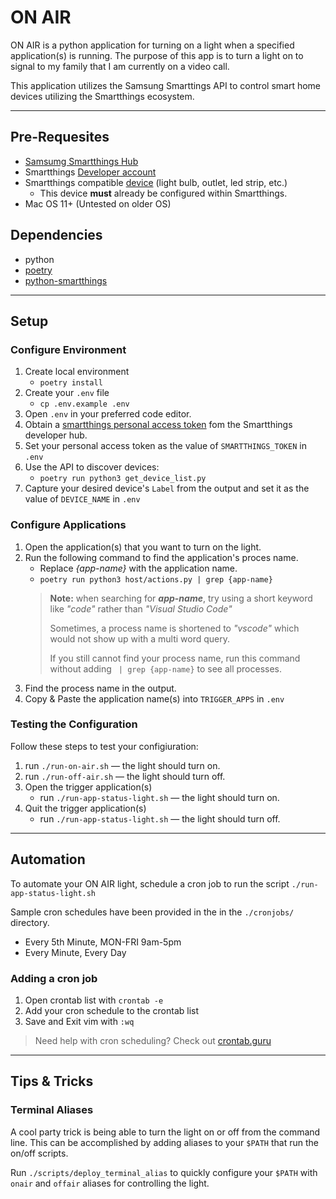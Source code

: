 # ON AIR
ON AIR is a python application for turning on a light when a specified application(s) is running. The purpose of this app is to turn a light on to signal to my family that I am currently on a video call.

This application utilizes the Samsung Smarttings API to control smart home devices utilizing the Smartthings ecosystem.

---
## Pre-Requesites
- [Samsumg Smartthings Hub](https://www.tomsguide.com/us/samsung-smart-things-v3,review-5809.html)
- Smartthings [Developer account](https://smartthings.developer.samsung.com/)
- Smartthings compatible [device](https://www.samsung.com/us/smart-home/compatible-devices/) (light bulb, outlet, led strip, etc.)
    - This device **must** already be configured within Smartthings.
- Mac OS 11+ (Untested on older OS)

## Dependencies
- python
- [poetry](https://python-poetry.org/)
- [python-smartthings](https://pypi.org/project/python-smartthings/)

---
## Setup
### Configure Environment
1. Create local environment
    - `poetry install`
2. Create your `.env` file
    - `cp .env.example .env`
3. Open `.env` in your preferred code editor.
4. Obtain a [smartthings personal access token](https://account.smartthings.com/tokens) fom the Smartthings developer hub.
5. Set your personal access token as the value of `SMARTTHINGS_TOKEN` in `.env`
6. Use the API to discover devices:
    - `poetry run python3 get_device_list.py`
7. Capture your desired device's `Label` from the output and set it as the value of `DEVICE_NAME` in `.env`

### Configure Applications
1. Open the application(s) that you want to turn on the light.
2. Run the following command to find the application's proces name. 
    - Replace _{app-name}_ with the application name.
    - `poetry run python3 host/actions.py | grep {app-name}`
    > **Note:** when searching for **_app-name_**, try using a short keyword like _"code"_ rather than _"Visual Studio Code"_
    > 
    > Sometimes, a process name is shortened to _"vscode"_ which would not show up with a multi word query.
    >
    > If you still cannot find your process name, run this command without adding ` | grep {app-name}` to see all processes. 
3. Find the process name in the output.
4. Copy & Paste the application name(s) into `TRIGGER_APPS` in `.env`

### Testing the Configuration
Follow these steps to test your configiuration:
1. run `./run-on-air.sh` — the light should turn on.
2. run `./run-off-air.sh` — the light should turn off.
3. Open the trigger application(s) 
    - run `./run-app-status-light.sh` — the light should turn on. 
4. Quit the trigger application(s)
    - run `./run-app-status-light.sh` — the light should turn off.

---
## Automation
To automate your ON AIR light, schedule a cron job to run the script `./run-app-status-light.sh`

Sample cron schedules have been provided in the in the `./cronjobs/` directory.
- Every 5th Minute, MON-FRI 9am-5pm
- Every Minute, Every Day


### Adding a cron job
1. Open crontab list with `crontab -e`
2. Add your cron schedule to the crontab list
3. Save and Exit vim with `:wq`

> Need help with cron scheduling? Check out [crontab.guru](https://crontab.guru/)


---
## Tips & Tricks
### Terminal Aliases
A cool party trick is being able to turn the light on or off from the command line. This can be accomplished by adding aliases to your `$PATH` that run the on/off scripts.

Run `./scripts/deploy_terminal_alias` to quickly configure your `$PATH` with `onair` and `offair` aliases for controlling the light. 
